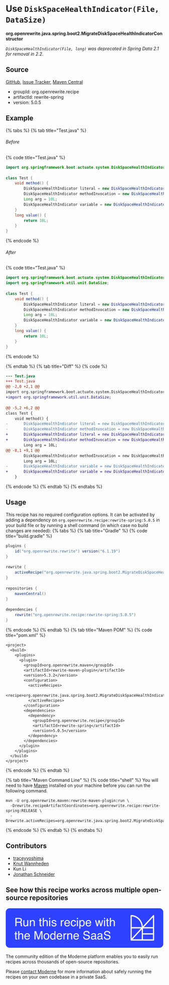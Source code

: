 # Use `DiskSpaceHealthIndicator(File, DataSize)`

**org.openrewrite.java.spring.boot2.MigrateDiskSpaceHealthIndicatorConstructor**

_`DiskSpaceHealthIndicator(File, long)` was deprecated in Spring Data 2.1 for removal in 2.2._

## Source

[GitHub](https://github.com/openrewrite/rewrite-spring/blob/main/src/main/java/org/openrewrite/java/spring/boot2/MigrateDiskSpaceHealthIndicatorConstructor.java), [Issue Tracker](https://github.com/openrewrite/rewrite-spring/issues), [Maven Central](https://central.sonatype.com/artifact/org.openrewrite.recipe/rewrite-spring/5.0.5/jar)

* groupId: org.openrewrite.recipe
* artifactId: rewrite-spring
* version: 5.0.5

## Example


{% tabs %}
{% tab title="Test.java" %}

###### Before
{% code title="Test.java" %}
```java
import org.springframework.boot.actuate.system.DiskSpaceHealthIndicator;

class Test {
    void method() {
        DiskSpaceHealthIndicator literal = new DiskSpaceHealthIndicator(null, 1L);
        DiskSpaceHealthIndicator methodInvocation = new DiskSpaceHealthIndicator(null, value());
        Long arg = 10L;
        DiskSpaceHealthIndicator variable = new DiskSpaceHealthIndicator(null, arg);
    }
    long value() {
        return 10L;
    }
}
```
{% endcode %}

###### After
{% code title="Test.java" %}
```java
import org.springframework.boot.actuate.system.DiskSpaceHealthIndicator;
import org.springframework.util.unit.DataSize;

class Test {
    void method() {
        DiskSpaceHealthIndicator literal = new DiskSpaceHealthIndicator(null, DataSize.ofBytes(1L));
        DiskSpaceHealthIndicator methodInvocation = new DiskSpaceHealthIndicator(null, DataSize.ofBytes(value()));
        Long arg = 10L;
        DiskSpaceHealthIndicator variable = new DiskSpaceHealthIndicator(null, DataSize.ofBytes(arg));
    }
    long value() {
        return 10L;
    }
}
```
{% endcode %}

{% endtab %}
{% tab title="Diff" %}
{% code %}
```diff
--- Test.java
+++ Test.java
@@ -2,0 +2,1 @@
import org.springframework.boot.actuate.system.DiskSpaceHealthIndicator;
+import org.springframework.util.unit.DataSize;

@@ -5,2 +6,2 @@
class Test {
    void method() {
-       DiskSpaceHealthIndicator literal = new DiskSpaceHealthIndicator(null, 1L);
-       DiskSpaceHealthIndicator methodInvocation = new DiskSpaceHealthIndicator(null, value());
+       DiskSpaceHealthIndicator literal = new DiskSpaceHealthIndicator(null, DataSize.ofBytes(1L));
+       DiskSpaceHealthIndicator methodInvocation = new DiskSpaceHealthIndicator(null, DataSize.ofBytes(value()));
        Long arg = 10L;
@@ -8,1 +9,1 @@
        DiskSpaceHealthIndicator methodInvocation = new DiskSpaceHealthIndicator(null, value());
        Long arg = 10L;
-       DiskSpaceHealthIndicator variable = new DiskSpaceHealthIndicator(null, arg);
+       DiskSpaceHealthIndicator variable = new DiskSpaceHealthIndicator(null, DataSize.ofBytes(arg));
    }
```
{% endcode %}
{% endtab %}
{% endtabs %}


## Usage

This recipe has no required configuration options. It can be activated by adding a dependency on `org.openrewrite.recipe:rewrite-spring:5.0.5` in your build file or by running a shell command (in which case no build changes are needed): 
{% tabs %}
{% tab title="Gradle" %}
{% code title="build.gradle" %}
```groovy
plugins {
    id("org.openrewrite.rewrite") version("6.1.19")
}

rewrite {
    activeRecipe("org.openrewrite.java.spring.boot2.MigrateDiskSpaceHealthIndicatorConstructor")
}

repositories {
    mavenCentral()
}

dependencies {
    rewrite("org.openrewrite.recipe:rewrite-spring:5.0.5")
}
```
{% endcode %}
{% endtab %}
{% tab title="Maven POM" %}
{% code title="pom.xml" %}
```markup
<project>
  <build>
    <plugins>
      <plugin>
        <groupId>org.openrewrite.maven</groupId>
        <artifactId>rewrite-maven-plugin</artifactId>
        <version>5.3.2</version>
        <configuration>
          <activeRecipes>
            <recipe>org.openrewrite.java.spring.boot2.MigrateDiskSpaceHealthIndicatorConstructor</recipe>
          </activeRecipes>
        </configuration>
        <dependencies>
          <dependency>
            <groupId>org.openrewrite.recipe</groupId>
            <artifactId>rewrite-spring</artifactId>
            <version>5.0.5</version>
          </dependency>
        </dependencies>
      </plugin>
    </plugins>
  </build>
</project>
```
{% endcode %}
{% endtab %}

{% tab title="Maven Command Line" %}
{% code title="shell" %}
You will need to have [Maven](https://maven.apache.org/download.cgi) installed on your machine before you can run the following command.

```shell
mvn -U org.openrewrite.maven:rewrite-maven-plugin:run \
  -Drewrite.recipeArtifactCoordinates=org.openrewrite.recipe:rewrite-spring:RELEASE \
  -Drewrite.activeRecipes=org.openrewrite.java.spring.boot2.MigrateDiskSpaceHealthIndicatorConstructor
```
{% endcode %}
{% endtab %}
{% endtabs %}

## Contributors
* [traceyyoshima](mailto:tracey.yoshima@gmail.com)
* [Knut Wannheden](mailto:knut@moderne.io)
* Kun Li
* [Jonathan Schneider](mailto:jkschneider@gmail.com)


## See how this recipe works across multiple open-source repositories

[![Moderne Link Image](/.gitbook/assets/ModerneRecipeButton.png)](https://app.moderne.io/recipes/org.openrewrite.java.spring.boot2.MigrateDiskSpaceHealthIndicatorConstructor)

The community edition of the Moderne platform enables you to easily run recipes across thousands of open-source repositories.

Please [contact Moderne](https://moderne.io/product) for more information about safely running the recipes on your own codebase in a private SaaS.
